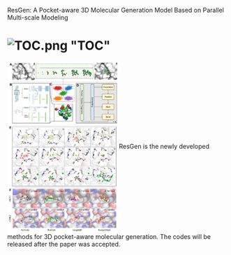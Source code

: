 ResGen: A Pocket-aware 3D Molecular Generation Model Based on Parallel Multi-scale Modeling

# ![TOC.png](https://github.com/HaotianZhangAI4Science/ResGen/blob/main/figures/toc.png) "TOC"
<img src="./figures/toc.png" width="50%" height="50%" alt="TOC" align=center >
ResGen is the newly developed methods for 3D pocket-aware molecular generation. The codes will be released after the paper was accepted.
